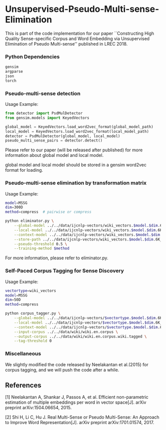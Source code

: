 # Unsupervised-Pseudo-Multi-sense-Elimination

This is part of the code implementation for our paper ``Constructing High Quality Sense-specific Corpus and Word Embedding via Unsupervised Elimination of Pseudo Multi-sense'' published in LREC 2018.

### Python Dependencies
```txt
gensim
argparse
json
torch
```

### Pseudo-multi-sense detection
Usage Example:
```python
from detector import PsdMulDetector
from gensim.models import KeyedVectors

global_model = KeyedVectors.load_word2vec_format(global_model_path)
local_model = KeyedVectors.load_word2vec_format(local_model_path)
detector = PsdMulDetector(global_model, local_model)
pseudo_multi_sense_pairs = detector.detect()
```
Please refer to our paper (will be released after published) for more information about global model and local model.

global model and local model should be stored in a gensim word2vec format for loading.


### Pseudo-multi-sense elimination by transformation matrix
Usage Example:
```bash
model=MSSG
dim=300D
method=compress  # pairwise or compress

python eliminator.py \
    --global-model ../../data/ijcnlp-vectors/wiki_vectors.$model.$dim.6K_global.vec \
    --local-model ../../data/ijcnlp-vectors/wiki_vectors.$model.$dim.6K_local.vec \
    --context-model ../../data/ijcnlp-vectors/wiki_vectors.$model.$dim.6K_context.vec \
    --store-path ../../data/ijcnlp-vectors/wiki_vectors.$model.$dim.6K_local.transform.$method \
    --pseudo-threshold 0.5 \
    --training-method $method
```
For more information, please refer to eliminator.py. 


### Self-Paced Corpus Tagging for Sense Discovery
Usage Example:
```bash
vectortype=wiki_vectors
model=MSSG
dim=50D
method=compress

python corpus_tagger.py \
    --global-model ../../data/ijcnlp-vectors/$vectortype.$model.$dim.6K_global.vec \
    --local-model ../../data/ijcnlp-vectors/$vectortype.$model.$dim.6K_local.vec \
    --context-model ../../data/ijcnlp-vectors/$vectortype.$model.$dim.6K_context.vec \
    --input-corpus ../../data/wiki/wiki.en.corpus \
    --output-corpus ../../data/wiki/wiki.en.corpus.wiki.tagged \
    --tag-threshold 0
```

### Miscellaneous
We slightly modified the code released by Neelakantan et al.(2015) for corpus tagging, and we will push the code after a while.

## References
[1] Neelakantan A, Shankar J, Passos A, et al. Efficient non-parametric estimation of multiple embeddings per word in vector space[J]. arXiv preprint arXiv:1504.06654, 2015.

[2] Shi H, Li C, Hu J. Real Multi-Sense or Pseudo Multi-Sense: An Approach to Improve Word Representation[J]. arXiv preprint arXiv:1701.01574, 2017.
